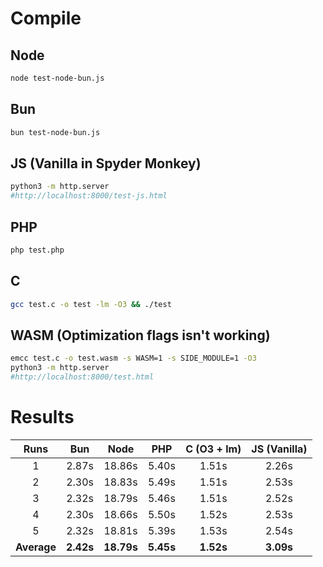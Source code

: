 # Compile
## Node
```bash
node test-node-bun.js
```

## Bun
```bash
bun test-node-bun.js
```

## JS (Vanilla in Spyder Monkey)
```bash
python3 -m http.server 
#http://localhost:8000/test-js.html
```

## PHP
```bash
php test.php
```

## C
```bash
gcc test.c -o test -lm -O3 && ./test
```

## WASM (Optimization flags isn't working)
```bash
emcc test.c -o test.wasm -s WASM=1 -s SIDE_MODULE=1 -O3
python3 -m http.server
#http://localhost:8000/test.html
```

# Results
|  Runs  |   Bun   |   Node   |   PHP    |   C (O3 + lm)   |  JS (Vanilla)  |
| :----: | :-----: | :------: | :------: | :-------------: | :------------: |
|    1   |  2.87s  |  18.86s  |  5.40s   |  1.51s          |  2.26s         |
|    2   |  2.30s  |  18.83s  |  5.49s   |  1.51s          |  2.53s         |
|    3   |  2.32s  |  18.79s  |  5.46s   |  1.51s          |  2.52s         |
|    4   |  2.30s  |  18.66s  |  5.50s   |  1.52s          |  2.53s         |
|    5   |  2.32s  |  18.81s  |  5.39s   |  1.53s          |  2.54s         |
| **Average** | **2.42s** | **18.79s** | **5.45s** | **1.52s** |  **3.09s**  |